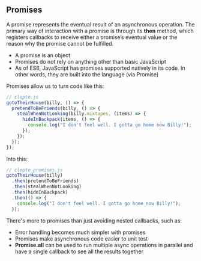 ## Promises
 A promise represents the eventual result of an asynchronous operation. The primary way of interaction with a promise is through its **then** method, which registers callbacks to receive either a promise’s eventual value or the reason why the promise cannot be fulfilled.

- A promise is an object
- Promises do not rely on anything other than basic JavaScript
- As of ES6, JavaScript has promises supported natively in its code. In other words, they are built into the language (via Promise)

Promises allow us to turn code like this:

```javascript
// clepto.js
gotoTheirHouse(billy, () => {
  pretendToBeFriends(billy, () => {
    stealWhenNotLooking(billy.mixtapes, (items) => {
      hideInBackpack(items, () => {
        console.log("I don't feel well. I gotta go home now Billy!");
      });
    });
  });
});
```
Into this:
```javascript
// clepto_promises.js
gotoTheirHouse(billy)
  .then(pretendToBeFriends)
  .then(stealWhenNotLooking)
  .then(hideInBackpack)
  .then(() => {
    console.log("I don't feel well. I gotta go home now Billy!");
  });
  ```

  There's more to promises than just avoiding nested callbacks, such as:

- Error handling becomes much simpler with promises
- Promises make asynchronous code easier to unit test
- **Promise.all**  can be used to run multiple async operations in parallel and have a single callback to see all the results together